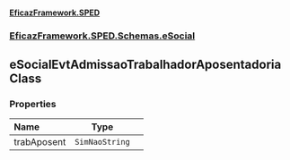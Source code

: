 #### [EficazFramework.SPED](EficazFrameworkSPED.md 'EficazFramework SPED')
### [EficazFramework.SPED.Schemas.eSocial](EficazFramework.SPED.Schemas.eSocial.md 'EficazFramework.SPED.Schemas.eSocial')

## eSocialEvtAdmissaoTrabalhadorAposentadoria Class
### Properties

| Name | Type | |
| :--- | :---: | :--- |
| trabAposent | `SimNaoString` |  |
